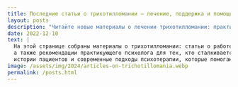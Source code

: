 ```yaml
---
title: Последние статьи о трихотилломании – лечение, поддержка и помощь психолога онлайн
layout: posts
description: "Читайте новые материалы о лечении трихотилломании: практики, советы психолога при выдергивании волос и опыт пациентов. Узнайте, какая поддержка действительно помогает."
date: 2022-12-10
text: |
  На этой странице собраны материалы о трихотилломании: статьи о работе с этим состоянием, советы по самопомощи и поддержке, 
  а также рекомендации практикующего психолога для тех, кто сталкивается с выдергиванием волос. Помимо практики здесь собраны,
  истории пациентов и современные подходы психотерапии, которые помогают справиться с этим состоянием.
image: /assets/img/2024/articles-on-trichotillomania.webp
permalink: /posts.html
---
```

